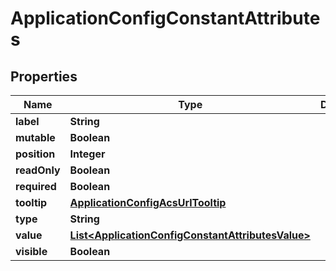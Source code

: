 # ApplicationConfigConstantAttributes

## Properties
Name | Type | Description | Notes
------------ | ------------- | ------------- | -------------
**label** | **String** |  |  [optional]
**mutable** | **Boolean** |  |  [optional]
**position** | **Integer** |  |  [optional]
**readOnly** | **Boolean** |  |  [optional]
**required** | **Boolean** |  |  [optional]
**tooltip** | [**ApplicationConfigAcsUrlTooltip**](ApplicationConfigAcsUrlTooltip.md) |  |  [optional]
**type** | **String** |  |  [optional]
**value** | [**List&lt;ApplicationConfigConstantAttributesValue&gt;**](ApplicationConfigConstantAttributesValue.md) |  |  [optional]
**visible** | **Boolean** |  |  [optional]
